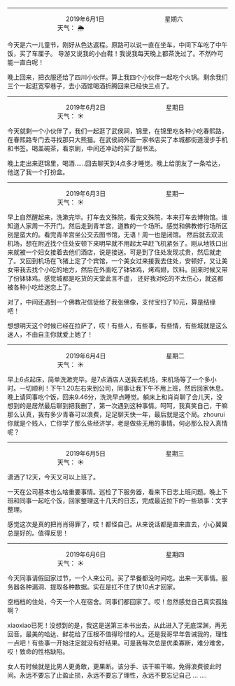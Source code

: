 ***
&nbsp;&nbsp;&nbsp;&nbsp;&nbsp;&nbsp;&nbsp;&nbsp;&nbsp;&nbsp;&nbsp;&nbsp;&nbsp;&nbsp;&nbsp;&nbsp;&nbsp;&nbsp;
&nbsp;&nbsp;&nbsp;&nbsp;&nbsp;&nbsp;&nbsp;&nbsp;&nbsp;&nbsp;&nbsp;&nbsp;&nbsp;&nbsp;           2019年6月1日
&nbsp;&nbsp;&nbsp;&nbsp;&nbsp;&nbsp;&nbsp;&nbsp;&nbsp;&nbsp;&nbsp;&nbsp;&nbsp;&nbsp;&nbsp;&nbsp;&nbsp;&nbsp;
&nbsp;&nbsp;&nbsp;&nbsp;&nbsp;&nbsp;&nbsp;&nbsp;&nbsp;&nbsp;&nbsp;&nbsp;&nbsp;&nbsp;                星期六
&nbsp;&nbsp;&nbsp;&nbsp;&nbsp;&nbsp;&nbsp;&nbsp;&nbsp;&nbsp;&nbsp;&nbsp;&nbsp;&nbsp;&nbsp;&nbsp;&nbsp;&nbsp;
&nbsp;&nbsp;&nbsp;&nbsp;&nbsp;&nbsp;&nbsp;&nbsp;&nbsp;&nbsp;&nbsp;&nbsp;&nbsp;&nbsp;&nbsp;&nbsp;&nbsp;&nbsp;
&nbsp;&nbsp;&nbsp;&nbsp;&nbsp;&nbsp;&nbsp;&nbsp;&nbsp;                                       天气： :sun_behind_rain_cloud:

今天是六一儿童节，刚好从色达返程。原路可以说一直在坐车，中间下车吃了中午饭，买了车厘子。
导游又说我的小白鞋！我说我每天晚上都茶洗过了。不然咋可能一直白呢！


晚上回来，把衣服还给了四川小伙伴。算上我四个小伙伴一起吃个火锅。剩余我们三个一起逛宽窄巷子，去小酒馆喝酒折腾回来已经快三点了。

***
&nbsp;&nbsp;&nbsp;&nbsp;&nbsp;&nbsp;&nbsp;&nbsp;&nbsp;&nbsp;&nbsp;&nbsp;&nbsp;&nbsp;&nbsp;&nbsp;&nbsp;&nbsp;
&nbsp;&nbsp;&nbsp;&nbsp;&nbsp;&nbsp;&nbsp;&nbsp;&nbsp;&nbsp;&nbsp;&nbsp;&nbsp;&nbsp;           2019年6月2日
&nbsp;&nbsp;&nbsp;&nbsp;&nbsp;&nbsp;&nbsp;&nbsp;&nbsp;&nbsp;&nbsp;&nbsp;&nbsp;&nbsp;&nbsp;&nbsp;&nbsp;&nbsp;
&nbsp;&nbsp;&nbsp;&nbsp;&nbsp;&nbsp;&nbsp;&nbsp;&nbsp;&nbsp;&nbsp;&nbsp;&nbsp;&nbsp;                星期日
&nbsp;&nbsp;&nbsp;&nbsp;&nbsp;&nbsp;&nbsp;&nbsp;&nbsp;&nbsp;&nbsp;&nbsp;&nbsp;&nbsp;&nbsp;&nbsp;&nbsp;&nbsp;
&nbsp;&nbsp;&nbsp;&nbsp;&nbsp;&nbsp;&nbsp;&nbsp;&nbsp;&nbsp;&nbsp;&nbsp;&nbsp;&nbsp;&nbsp;&nbsp;&nbsp;&nbsp;
&nbsp;&nbsp;&nbsp;&nbsp;&nbsp;&nbsp;&nbsp;&nbsp;&nbsp;                                       天气： :sunny:

今天就剩一个小伙伴了，我们一起逛了武侯祠，锦里，在锦里吃各种小吃春熙路，在春熙路专门去寻找那只大熊猫。在武侯祠外面一家书店买了本城都街道漫步手机和书签。喝盖碗茶，看京剧，中间还冲动的买了副书法。

晚上走出来逛锦里，喝酒……回去聊天到4点多才睡觉。晚上给朋友了一条哈达，他送了我一个打扮盒。

***
&nbsp;&nbsp;&nbsp;&nbsp;&nbsp;&nbsp;&nbsp;&nbsp;&nbsp;&nbsp;&nbsp;&nbsp;&nbsp;&nbsp;&nbsp;&nbsp;&nbsp;&nbsp;
&nbsp;&nbsp;&nbsp;&nbsp;&nbsp;&nbsp;&nbsp;&nbsp;&nbsp;&nbsp;&nbsp;&nbsp;&nbsp;&nbsp;           2019年6月3日
&nbsp;&nbsp;&nbsp;&nbsp;&nbsp;&nbsp;&nbsp;&nbsp;&nbsp;&nbsp;&nbsp;&nbsp;&nbsp;&nbsp;&nbsp;&nbsp;&nbsp;&nbsp;
&nbsp;&nbsp;&nbsp;&nbsp;&nbsp;&nbsp;&nbsp;&nbsp;&nbsp;&nbsp;&nbsp;&nbsp;&nbsp;&nbsp;                星期一
&nbsp;&nbsp;&nbsp;&nbsp;&nbsp;&nbsp;&nbsp;&nbsp;&nbsp;&nbsp;&nbsp;&nbsp;&nbsp;&nbsp;&nbsp;&nbsp;&nbsp;&nbsp;
&nbsp;&nbsp;&nbsp;&nbsp;&nbsp;&nbsp;&nbsp;&nbsp;&nbsp;&nbsp;&nbsp;&nbsp;&nbsp;&nbsp;&nbsp;&nbsp;&nbsp;&nbsp;
&nbsp;&nbsp;&nbsp;&nbsp;&nbsp;&nbsp;&nbsp;&nbsp;&nbsp;                                       天气： :sunny:

早上自然醒起来，洗漱完毕。打车去文殊院，看完文殊院，本来打车去博物馆。谁知道人家周一不开门。然后走到青羊宫，道教的一个场所。感觉和佛教修行场所区别是蛮大的。看完青羊宫坐公交去图书馆，无语！周一也是闭馆。
然后就去双流机场，想在附近找个住处安顿下来明早就不用起太早赶飞机紧张了。刚从地铁口出来就被一个妇女接着去他们酒店，说是接送。可是到了住处发现忒贵，然后就走了。又回到机场在飞猪上定了个宾馆，一个美女过来接我去住处，安顿好，又让美女带我去找个小吃的地方，然后在外面吃了钵钵鸡，烤鸡翅，饮料。回来时候又带了份钵钵鸡。感觉城都是吃货的天堂此言不虚，
还好我对吃的不太伤心，就这都被各种小吃给迷恋上了。

对了，中间还遇到一个佛教卍信徒给了我张佛像，支付宝扫了10元，算是结缘吧！

想想明天这个时候已经在拉萨了，哎！有些人，有些事，有些情，有些城就是这么迷人，不由自主你就爱上她了！


***
&nbsp;&nbsp;&nbsp;&nbsp;&nbsp;&nbsp;&nbsp;&nbsp;&nbsp;&nbsp;&nbsp;&nbsp;&nbsp;&nbsp;&nbsp;&nbsp;&nbsp;&nbsp;
&nbsp;&nbsp;&nbsp;&nbsp;&nbsp;&nbsp;&nbsp;&nbsp;&nbsp;&nbsp;&nbsp;&nbsp;&nbsp;&nbsp;           2019年6月4日
&nbsp;&nbsp;&nbsp;&nbsp;&nbsp;&nbsp;&nbsp;&nbsp;&nbsp;&nbsp;&nbsp;&nbsp;&nbsp;&nbsp;&nbsp;&nbsp;&nbsp;&nbsp;
&nbsp;&nbsp;&nbsp;&nbsp;&nbsp;&nbsp;&nbsp;&nbsp;&nbsp;&nbsp;&nbsp;&nbsp;&nbsp;&nbsp;                星期二
&nbsp;&nbsp;&nbsp;&nbsp;&nbsp;&nbsp;&nbsp;&nbsp;&nbsp;&nbsp;&nbsp;&nbsp;&nbsp;&nbsp;&nbsp;&nbsp;&nbsp;&nbsp;
&nbsp;&nbsp;&nbsp;&nbsp;&nbsp;&nbsp;&nbsp;&nbsp;&nbsp;&nbsp;&nbsp;&nbsp;&nbsp;&nbsp;&nbsp;&nbsp;&nbsp;&nbsp;
&nbsp;&nbsp;&nbsp;&nbsp;&nbsp;&nbsp;&nbsp;&nbsp;&nbsp;                                       天气： :sunny:

早上6点起床，简单洗漱完毕。是7点酒店人送我去机场，来机场等了一个多小时。一切顺利！下午1.20左右来到公司，同事让我下午不用上班，然后回家休息。晚上请同事吃个饭，回来9.46分，洗洗早点睡觉。躺床上和肖肖聊了会儿天，没想到的是居然最后聊到把我删了，第一次遇到这种事情。呵呵，我真笑自己，干嘛那么认真，我有多少青春可以浪费，足足聊天快一年，最后就是这个局。zhourui你就是个贱人，亡你学了那么些经济学，老是做些无用的事情。何必那么投入真情呢？

***
&nbsp;&nbsp;&nbsp;&nbsp;&nbsp;&nbsp;&nbsp;&nbsp;&nbsp;&nbsp;&nbsp;&nbsp;&nbsp;&nbsp;&nbsp;&nbsp;&nbsp;&nbsp;
&nbsp;&nbsp;&nbsp;&nbsp;&nbsp;&nbsp;&nbsp;&nbsp;&nbsp;&nbsp;&nbsp;&nbsp;&nbsp;&nbsp;           2019年6月5日
&nbsp;&nbsp;&nbsp;&nbsp;&nbsp;&nbsp;&nbsp;&nbsp;&nbsp;&nbsp;&nbsp;&nbsp;&nbsp;&nbsp;&nbsp;&nbsp;&nbsp;&nbsp;
&nbsp;&nbsp;&nbsp;&nbsp;&nbsp;&nbsp;&nbsp;&nbsp;&nbsp;&nbsp;&nbsp;&nbsp;&nbsp;&nbsp;                星期三
&nbsp;&nbsp;&nbsp;&nbsp;&nbsp;&nbsp;&nbsp;&nbsp;&nbsp;&nbsp;&nbsp;&nbsp;&nbsp;&nbsp;&nbsp;&nbsp;&nbsp;&nbsp;
&nbsp;&nbsp;&nbsp;&nbsp;&nbsp;&nbsp;&nbsp;&nbsp;&nbsp;&nbsp;&nbsp;&nbsp;&nbsp;&nbsp;&nbsp;&nbsp;&nbsp;&nbsp;
&nbsp;&nbsp;&nbsp;&nbsp;&nbsp;&nbsp;&nbsp;&nbsp;&nbsp;                                       天气： :sunny:

潇洒了12天，今天又可以上班了。

一天在公司基本也么啥重要事情。巡检了下服务器，看来下日志上班问题。晚上下班和同事一起吃个饭，回家整理这十几天的日志，完成最近拉下的一些琐事：文字整理。

感觉这次是真的把肖肖得罪了，哎！都怪自己。从来说话都是直来直去，小心翼翼总是好的。值得反思！

***
&nbsp;&nbsp;&nbsp;&nbsp;&nbsp;&nbsp;&nbsp;&nbsp;&nbsp;&nbsp;&nbsp;&nbsp;&nbsp;&nbsp;&nbsp;&nbsp;&nbsp;&nbsp;
&nbsp;&nbsp;&nbsp;&nbsp;&nbsp;&nbsp;&nbsp;&nbsp;&nbsp;&nbsp;&nbsp;&nbsp;&nbsp;&nbsp;           2019年6月6日
&nbsp;&nbsp;&nbsp;&nbsp;&nbsp;&nbsp;&nbsp;&nbsp;&nbsp;&nbsp;&nbsp;&nbsp;&nbsp;&nbsp;&nbsp;&nbsp;&nbsp;&nbsp;
&nbsp;&nbsp;&nbsp;&nbsp;&nbsp;&nbsp;&nbsp;&nbsp;&nbsp;&nbsp;&nbsp;&nbsp;&nbsp;&nbsp;                星期四
&nbsp;&nbsp;&nbsp;&nbsp;&nbsp;&nbsp;&nbsp;&nbsp;&nbsp;&nbsp;&nbsp;&nbsp;&nbsp;&nbsp;&nbsp;&nbsp;&nbsp;&nbsp;
&nbsp;&nbsp;&nbsp;&nbsp;&nbsp;&nbsp;&nbsp;&nbsp;&nbsp;&nbsp;&nbsp;&nbsp;&nbsp;&nbsp;&nbsp;&nbsp;&nbsp;&nbsp;
&nbsp;&nbsp;&nbsp;&nbsp;&nbsp;&nbsp;&nbsp;&nbsp;&nbsp;                                       天气： :sunny:

今天同事请假回家过节，一个人来公司。买了早餐都没时间吃。出来一天事情。服务器各种漏洞、提取各种数据。实在是扛不住了快10点才回家。

空档档的住处，今天一个人在宿舍。同事们都回家了。哎！忽然感觉自己真实孤独啊？

xiaoxiao已死！没想到的是，我这是送第三本书出去，从此进入了无底深渊，再无回音。最美的哈达、鲜花给了压根不值得珍惜的人。还是我哥早年告诫我的，理性一点吧！有些事一开始注定就没有好结果。可是我每次总是优柔寡断，难分难舍，哎！致命的性格缺陷。

女人有时候就是比男人更勇敢，更果断。该分手、该干嘛干嘛，免得浪费彼此时间。永远不要忘了止盈止损，永远不要忘了理性，永远不要忘记自己 ... .... 

